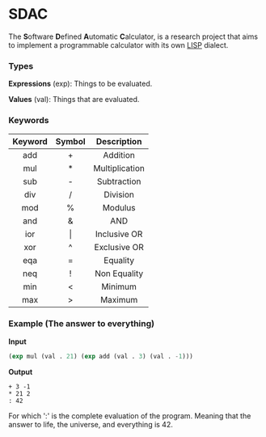 # SDAC

The **S**oftware **D**efined **A**utomatic **C**alculator, is a research project that aims to implement a programmable calculator with its own [LISP](https://en.wikipedia.org/wiki/Lisp_(programming_language)) dialect.

### Types

**Expressions** (exp): Things to be evaluated.

**Values** (val): Things that are evaluated.

### Keywords

| Keyword | Symbol |   Description  |
|:-------:|:------:|:--------------:|
|   add   |    +   |    Addition    |
|   mul   |    *   | Multiplication |
|   sub   |    -   |   Subtraction  |
|   div   |    /   |    Division    |
|   mod   |    %   |     Modulus    |
|   and   |    &   |       AND      |
|   ior   |   \|   |  Inclusive OR  |
|   xor   |    ^   |  Exclusive OR  |
|   eqa   |    =   |    Equality    |
|   neq   |    !   |  Non Equality  |
|   min   |    <   |     Minimum    |
|   max   |    >   |     Maximum    |

### Example (The answer to everything)

**Input**
```lisp
(exp mul (val . 21) (exp add (val . 3) (val . -1)))
```
**Output**
```
+ 3 -1
* 21 2
: 42
```
For which ':' is the complete evaluation of the program.
Meaning that the answer to life, the universe, and everything is 42.
